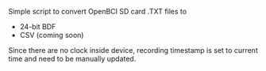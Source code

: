 Simple script to convert OpenBCI SD card .TXT files to 
* 24-bit BDF
* CSV (coming soon)

Since there are no clock inside device, recording timestamp is set to current time and need to be manually updated.
